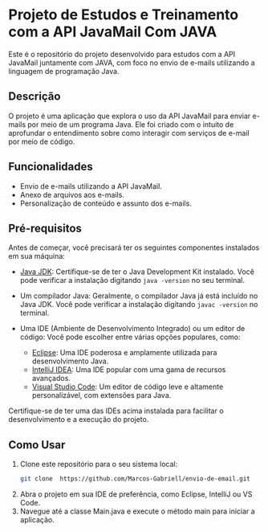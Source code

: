 # Projeto de Estudos e Treinamento com a API JavaMail Com JAVA

Este é o repositório do projeto desenvolvido para estudos com a API JavaMail juntamente com JAVA, com foco no envio de e-mails utilizando a linguagem de programação Java.

## Descrição

O projeto é uma aplicação que explora o uso da API JavaMail para enviar e-mails por meio de um programa Java. Ele foi criado com o intuito de aprofundar o entendimento sobre como interagir com serviços de e-mail por meio de código.

## Funcionalidades

- Envio de e-mails utilizando a API JavaMail.
- Anexo de arquivos aos e-mails.
- Personalização de conteúdo e assunto dos e-mails.

## Pré-requisitos

Antes de começar, você precisará ter os seguintes componentes instalados em sua máquina:

- [Java JDK](https://www.oracle.com/java/technologies/javase-downloads.html): Certifique-se de ter o Java Development Kit instalado. Você pode verificar a instalação digitando `java -version` no seu terminal.
- Um compilador Java: Geralmente, o compilador Java já está incluído no Java JDK. Você pode verificar a instalação digitando `javac -version` no terminal.
- Uma IDE (Ambiente de Desenvolvimento Integrado) ou um editor de código: Você pode escolher entre várias opções populares, como:

  - [Eclipse](https://www.eclipse.org/downloads/): Uma IDE poderosa e amplamente utilizada para desenvolvimento Java.
  - [IntelliJ IDEA](https://www.jetbrains.com/idea/download/): Uma IDE popular com uma gama de recursos avançados.
  - [Visual Studio Code](https://code.visualstudio.com/download): Um editor de código leve e altamente personalizável, com extensões para Java.

Certifique-se de ter uma das IDEs acima instalada para facilitar o desenvolvimento e a execução do projeto.

## Como Usar

1. Clone este repositório para o seu sistema local:
   ```sh
   git clone  https://github.com/Marcos-Gabriell/envio-de-email.git

2. Abra o projeto em sua IDE de preferência, como Eclipse, IntelliJ ou VS Code.
3. Navegue até a classe Main.java e execute o método main para iniciar a aplicação.

